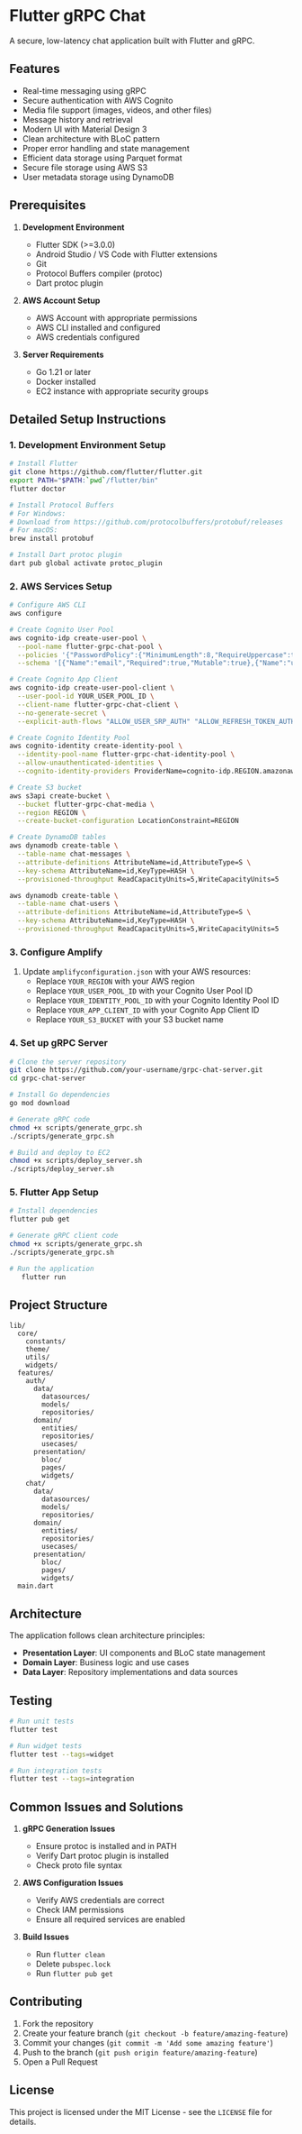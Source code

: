 # Flutter gRPC Chat

A secure, low-latency chat application built with Flutter and gRPC.

## Features

- Real-time messaging using gRPC
- Secure authentication with AWS Cognito
- Media file support (images, videos, and other files)
- Message history and retrieval
- Modern UI with Material Design 3
- Clean architecture with BLoC pattern
- Proper error handling and state management
- Efficient data storage using Parquet format
- Secure file storage using AWS S3
- User metadata storage using DynamoDB

## Prerequisites

1. **Development Environment**
   - Flutter SDK (>=3.0.0)
   - Android Studio / VS Code with Flutter extensions
   - Git
   - Protocol Buffers compiler (protoc)
   - Dart protoc plugin

2. **AWS Account Setup**
   - AWS Account with appropriate permissions
   - AWS CLI installed and configured
   - AWS credentials configured

3. **Server Requirements**
   - Go 1.21 or later
   - Docker installed
   - EC2 instance with appropriate security groups

## Detailed Setup Instructions

### 1. Development Environment Setup

```bash
# Install Flutter
git clone https://github.com/flutter/flutter.git
export PATH="$PATH:`pwd`/flutter/bin"
flutter doctor

# Install Protocol Buffers
# For Windows:
# Download from https://github.com/protocolbuffers/protobuf/releases
# For macOS:
brew install protobuf

# Install Dart protoc plugin
dart pub global activate protoc_plugin
```

### 2. AWS Services Setup

```bash
# Configure AWS CLI
aws configure

# Create Cognito User Pool
aws cognito-idp create-user-pool \
  --pool-name flutter-grpc-chat-pool \
  --policies '{"PasswordPolicy":{"MinimumLength":8,"RequireUppercase":true,"RequireLowercase":true,"RequireNumbers":true,"RequireSymbols":true}}' \
  --schema '[{"Name":"email","Required":true,"Mutable":true},{"Name":"username","Required":true,"Mutable":true}]'

# Create Cognito App Client
aws cognito-idp create-user-pool-client \
  --user-pool-id YOUR_USER_POOL_ID \
  --client-name flutter-grpc-chat-client \
  --no-generate-secret \
  --explicit-auth-flows "ALLOW_USER_SRP_AUTH" "ALLOW_REFRESH_TOKEN_AUTH"

# Create Cognito Identity Pool
aws cognito-identity create-identity-pool \
  --identity-pool-name flutter-grpc-chat-identity-pool \
  --allow-unauthenticated-identities \
  --cognito-identity-providers ProviderName=cognito-idp.REGION.amazonaws.com/USER_POOL_ID,ClientId=APP_CLIENT_ID,ServerSideTokenCheck=false

# Create S3 bucket
aws s3api create-bucket \
  --bucket flutter-grpc-chat-media \
  --region REGION \
  --create-bucket-configuration LocationConstraint=REGION

# Create DynamoDB tables
aws dynamodb create-table \
  --table-name chat-messages \
  --attribute-definitions AttributeName=id,AttributeType=S \
  --key-schema AttributeName=id,KeyType=HASH \
  --provisioned-throughput ReadCapacityUnits=5,WriteCapacityUnits=5

aws dynamodb create-table \
  --table-name chat-users \
  --attribute-definitions AttributeName=id,AttributeType=S \
  --key-schema AttributeName=id,KeyType=HASH \
  --provisioned-throughput ReadCapacityUnits=5,WriteCapacityUnits=5
```

### 3. Configure Amplify

1. Update `amplifyconfiguration.json` with your AWS resources:
   - Replace `YOUR_REGION` with your AWS region
   - Replace `YOUR_USER_POOL_ID` with your Cognito User Pool ID
   - Replace `YOUR_IDENTITY_POOL_ID` with your Cognito Identity Pool ID
   - Replace `YOUR_APP_CLIENT_ID` with your Cognito App Client ID
   - Replace `YOUR_S3_BUCKET` with your S3 bucket name

### 4. Set up gRPC Server

```bash
# Clone the server repository
git clone https://github.com/your-username/grpc-chat-server.git
cd grpc-chat-server

# Install Go dependencies
go mod download

# Generate gRPC code
chmod +x scripts/generate_grpc.sh
./scripts/generate_grpc.sh

# Build and deploy to EC2
chmod +x scripts/deploy_server.sh
./scripts/deploy_server.sh
```

### 5. Flutter App Setup

```bash
# Install dependencies
flutter pub get

# Generate gRPC client code
chmod +x scripts/generate_grpc.sh
./scripts/generate_grpc.sh

# Run the application
   flutter run
   ```

## Project Structure

```
lib/
  core/
    constants/
    theme/
    utils/
    widgets/
  features/
    auth/
      data/
        datasources/
        models/
        repositories/
      domain/
        entities/
        repositories/
        usecases/
      presentation/
        bloc/
        pages/
        widgets/
    chat/
      data/
        datasources/
        models/
        repositories/
      domain/
        entities/
        repositories/
        usecases/
      presentation/
        bloc/
        pages/
        widgets/
  main.dart
```

## Architecture

The application follows clean architecture principles:

- **Presentation Layer**: UI components and BLoC state management
- **Domain Layer**: Business logic and use cases
- **Data Layer**: Repository implementations and data sources

## Testing

```bash
# Run unit tests
flutter test

# Run widget tests
flutter test --tags=widget

# Run integration tests
flutter test --tags=integration
```

## Common Issues and Solutions

1. **gRPC Generation Issues**
   - Ensure protoc is installed and in PATH
   - Verify Dart protoc plugin is installed
   - Check proto file syntax

2. **AWS Configuration Issues**
   - Verify AWS credentials are correct
   - Check IAM permissions
   - Ensure all required services are enabled

3. **Build Issues**
   - Run `flutter clean`
   - Delete `pubspec.lock`
   - Run `flutter pub get`

## Contributing

1. Fork the repository
2. Create your feature branch (`git checkout -b feature/amazing-feature`)
3. Commit your changes (`git commit -m 'Add some amazing feature'`)
4. Push to the branch (`git push origin feature/amazing-feature`)
5. Open a Pull Request

## License

This project is licensed under the MIT License - see the `LICENSE` file for details.
